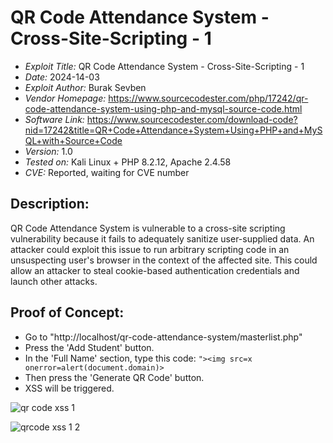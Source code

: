# QR Code Attendance System - Cross-Site-Scripting - 1
+ *Exploit Title:* QR Code Attendance System - Cross-Site-Scripting - 1
+ *Date:* 2024-14-03
+ *Exploit Author:* Burak Sevben
+ *Vendor Homepage:* https://www.sourcecodester.com/php/17242/qr-code-attendance-system-using-php-and-mysql-source-code.html
+ *Software Link:* https://www.sourcecodester.com/download-code?nid=17242&title=QR+Code+Attendance+System+Using+PHP+and+MySQL+with+Source+Code
+ *Version:* 1.0
+ *Tested on:* Kali Linux + PHP 8.2.12, Apache 2.4.58
+ *CVE:* Reported, waiting for CVE number

## Description:
QR Code Attendance System is vulnerable to a cross-site scripting vulnerability because it fails to adequately sanitize user-supplied data. An attacker could exploit this issue to run arbitrary scripting code in an unsuspecting user's browser in the context of the affected site. This could allow an attacker to steal cookie-based authentication credentials and launch other attacks.

## Proof of Concept:
+ Go to "http://localhost/qr-code-attendance-system/masterlist.php"
+ Press the 'Add Student' button.
+ In the 'Full Name' section, type this code: `"><img src=x onerror=alert(document.domain)>`
+ Then press the 'Generate QR Code' button.
+ XSS will be triggered.

![qr code xss 1](https://github.com/BurakSevben/CVEs/assets/117217689/f9bfe370-d5ed-4983-b112-6f0859b34959)

![qrcode xss 1 2](https://github.com/BurakSevben/CVEs/assets/117217689/5169be26-37e3-46a6-a7bd-0e160498dd9a)

